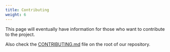 ```yaml
---
title: Contributing
weight: 6
---
```


This page will eventually have information for those who want to contribute
to the project.

Also check the [CONTRIBUTING.md](https://github.com/goreleaser/nfpm/blob/main/CONTRIBUTING.md)
file on the root of our repository.
